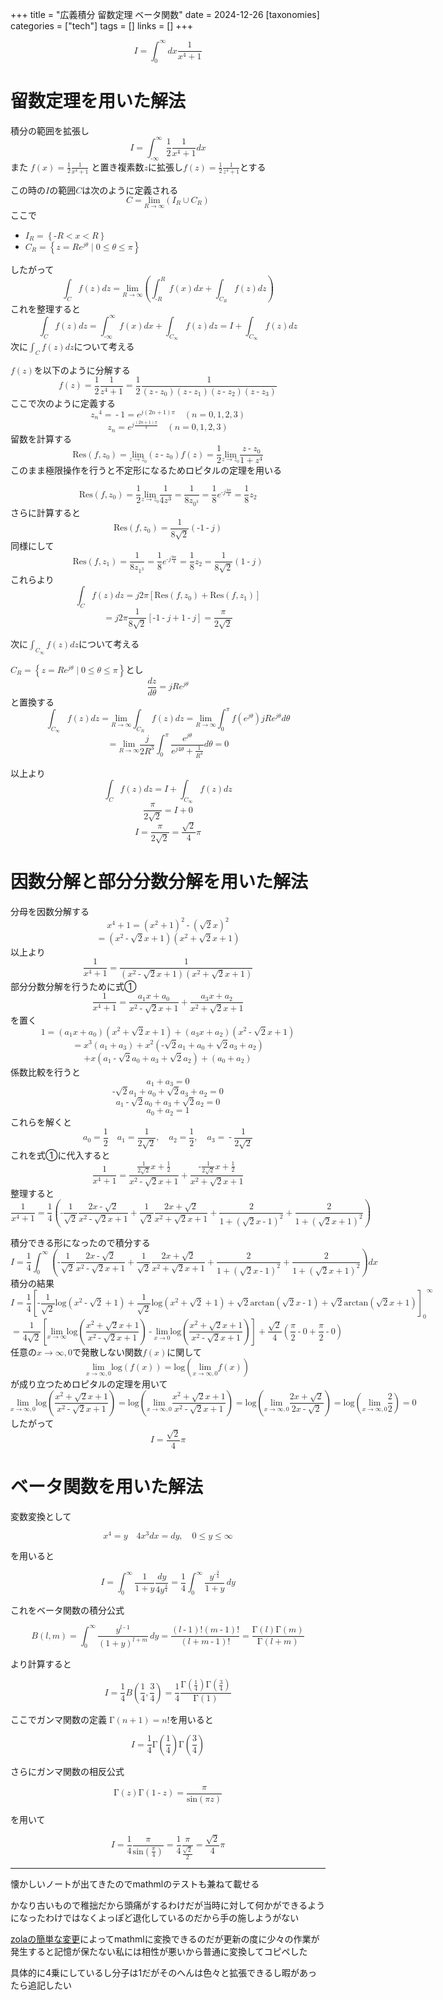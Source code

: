 +++
title = "広義積分 留数定理 ベータ関数"
date = 2024-12-26
[taxonomies]
categories = ["tech"]
tags = []
links = []
+++


<math xmlns="http://www.w3.org/1998/Math/MathML" display="block"><mi>I</mi><mo>=</mo><msubsup><mo>∫</mo><mn>0</mn><mi mathvariant="normal">∞</mi></msubsup><mi>d</mi><mi>x</mi><mfrac><mn>1</mn><mrow><msup><mi>x</mi><mn>4</mn></msup><mo>+</mo><mn>1</mn></mrow></mfrac></math>

# 留数定理を用いた解法

積分の範囲を拡張し
<math xmlns="http://www.w3.org/1998/Math/MathML" display="block"><mi>I</mi><mo>=</mo><msubsup><mo>∫</mo><mrow><mo>-</mo><mi mathvariant="normal">∞</mi></mrow><mi mathvariant="normal">∞</mi></msubsup><mfrac><mn>1</mn><mn>2</mn></mfrac><mfrac><mn>1</mn><mrow><msup><mi>x</mi><mn>4</mn></msup><mo>+</mo><mn>1</mn></mrow></mfrac><mi>d</mi><mi>x</mi></math>
また <math xmlns="http://www.w3.org/1998/Math/MathML" display="inline"><mi>f</mi><mrow><mo stretchy="true" form="prefix">(</mo><mi>x</mi><mo stretchy="true" form="postfix">)</mo></mrow><mo>=</mo><mfrac><mn>1</mn><mn>2</mn></mfrac><mfrac><mn>1</mn><mrow><msup><mi>x</mi><mn>4</mn></msup><mo>+</mo><mn>1</mn></mrow></mfrac></math> と置き複素数<math xmlns="http://www.w3.org/1998/Math/MathML" display="inline"><mi>z</mi></math>に拡張し<math xmlns="http://www.w3.org/1998/Math/MathML" display="inline"><mi>f</mi><mrow><mo stretchy="true" form="prefix">(</mo><mi>z</mi><mo stretchy="true" form="postfix">)</mo></mrow><mo>=</mo><mfrac><mn>1</mn><mn>2</mn></mfrac><mfrac><mn>1</mn><mrow><msup><mi>z</mi><mn>4</mn></msup><mo>+</mo><mn>1</mn></mrow></mfrac></math>とする

この時の<math xmlns="http://www.w3.org/1998/Math/MathML" display="inline"><mi>I</mi></math>の範囲<math xmlns="http://www.w3.org/1998/Math/MathML" display="inline"><mi>C</mi></math>は次のように定義される
<math xmlns="http://www.w3.org/1998/Math/MathML" display="block"><mi>C</mi><mo>=</mo><munder><mi>lim</mi><mrow><mi>R</mi><mo>→</mo><mi mathvariant="normal">∞</mi></mrow></munder><mrow><mo stretchy="true" form="prefix">(</mo><mrow><msub><mi>I</mi><mi>R</mi></msub><mo>∪</mo><msub><mi>C</mi><mi>R</mi></msub></mrow><mo stretchy="true" form="postfix">)</mo></mrow></math>
ここで
- <math xmlns="http://www.w3.org/1998/Math/MathML" display="inline"><msub><mi>I</mi><mi>R</mi></msub><mo>=</mo><mrow><mo stretchy="true" form="prefix">{</mo><mrow><mo>-</mo><mi>R</mi><mo><</mo><mi>x</mi><mo><</mo><mi>R</mi></mrow><mo stretchy="true" form="postfix">}</mo></mrow></math>
- <math xmlns="http://www.w3.org/1998/Math/MathML" display="inline"><msub><mi>C</mi><mi>R</mi></msub><mo>=</mo><mrow><mo stretchy="true" form="prefix">{</mo><mrow><mi>z</mi><mo>=</mo><mi>R</mi><msup><mi>e</mi><mrow><mi>j</mi><mi>θ</mi></mrow></msup><mo>∣</mo><mn>0</mn><mo>≤</mo><mi>θ</mi><mo>≤</mo><mi>π</mi></mrow><mo stretchy="true" form="postfix">}</mo></mrow></math>

したがって
<math xmlns="http://www.w3.org/1998/Math/MathML" display="block"><msub><mo>∫</mo><mi>C</mi></msub><mi>f</mi><mrow><mo stretchy="true" form="prefix">(</mo><mi>z</mi><mo stretchy="true" form="postfix">)</mo></mrow><mi>d</mi><mi>z</mi><mo>=</mo><munder><mi>lim</mi><mrow><mi>R</mi><mo>→</mo><mi mathvariant="normal">∞</mi></mrow></munder><mrow><mo stretchy="true" form="prefix">(</mo><mrow><msubsup><mo>∫</mo><mrow><mo>-</mo><mi>R</mi></mrow><mi>R</mi></msubsup><mi>f</mi><mrow><mo stretchy="true" form="prefix">(</mo><mi>x</mi><mo stretchy="true" form="postfix">)</mo></mrow><mi>d</mi><mi>x</mi><mo>+</mo><msub><mo>∫</mo><msub><mi>C</mi><mi>R</mi></msub></msub><mi>f</mi><mrow><mo stretchy="true" form="prefix">(</mo><mi>z</mi><mo stretchy="true" form="postfix">)</mo></mrow><mi>d</mi><mi>z</mi></mrow><mo stretchy="true" form="postfix">)</mo></mrow></math>
これを整理すると
<math xmlns="http://www.w3.org/1998/Math/MathML" display="block"><msub><mo>∫</mo><mi>C</mi></msub><mi>f</mi><mrow><mo stretchy="true" form="prefix">(</mo><mi>z</mi><mo stretchy="true" form="postfix">)</mo></mrow><mi>d</mi><mi>z</mi><mo>=</mo><msubsup><mo>∫</mo><mrow><mo>-</mo><mi mathvariant="normal">∞</mi></mrow><mi mathvariant="normal">∞</mi></msubsup><mi>f</mi><mrow><mo stretchy="true" form="prefix">(</mo><mi>x</mi><mo stretchy="true" form="postfix">)</mo></mrow><mi>d</mi><mi>x</mi><mo>+</mo><msub><mo>∫</mo><msub><mi>C</mi><mi mathvariant="normal">∞</mi></msub></msub><mi>f</mi><mrow><mo stretchy="true" form="prefix">(</mo><mi>z</mi><mo stretchy="true" form="postfix">)</mo></mrow><mi>d</mi><mi>z</mi><mo>=</mo><mi>I</mi><mo>+</mo><msub><mo>∫</mo><msub><mi>C</mi><mi mathvariant="normal">∞</mi></msub></msub><mi>f</mi><mrow><mo stretchy="true" form="prefix">(</mo><mi>z</mi><mo stretchy="true" form="postfix">)</mo></mrow><mi>d</mi><mi>z</mi></math>
次に<math xmlns="http://www.w3.org/1998/Math/MathML" display="inline"><msub><mo>∫</mo><mi>C</mi></msub><mi>f</mi><mrow><mo stretchy="true" form="prefix">(</mo><mi>z</mi><mo stretchy="true" form="postfix">)</mo></mrow><mi>d</mi><mi>z</mi></math>について考える

<math xmlns="http://www.w3.org/1998/Math/MathML" display="inline"><mi>f</mi><mrow><mo stretchy="true" form="prefix">(</mo><mi>z</mi><mo stretchy="true" form="postfix">)</mo></mrow></math>を以下のように分解する
<math xmlns="http://www.w3.org/1998/Math/MathML" display="block"><mi>f</mi><mrow><mo stretchy="true" form="prefix">(</mo><mi>z</mi><mo stretchy="true" form="postfix">)</mo></mrow><mo>=</mo><mfrac><mn>1</mn><mn>2</mn></mfrac><mfrac><mn>1</mn><mrow><msup><mi>z</mi><mn>4</mn></msup><mo>+</mo><mn>1</mn></mrow></mfrac><mo>=</mo><mfrac><mn>1</mn><mn>2</mn></mfrac><mfrac><mn>1</mn><mrow><mrow><mo stretchy="true" form="prefix">(</mo><mrow><mi>z</mi><mo>-</mo><msub><mi>z</mi><mn>0</mn></msub></mrow><mo stretchy="true" form="postfix">)</mo></mrow><mrow><mo stretchy="true" form="prefix">(</mo><mrow><mi>z</mi><mo>-</mo><msub><mi>z</mi><mn>1</mn></msub></mrow><mo stretchy="true" form="postfix">)</mo></mrow><mrow><mo stretchy="true" form="prefix">(</mo><mrow><mi>z</mi><mo>-</mo><msub><mi>z</mi><mn>2</mn></msub></mrow><mo stretchy="true" form="postfix">)</mo></mrow><mrow><mo stretchy="true" form="prefix">(</mo><mrow><mi>z</mi><mo>-</mo><msub><mi>z</mi><mn>3</mn></msub></mrow><mo stretchy="true" form="postfix">)</mo></mrow></mrow></mfrac></math>
ここで次のように定義する
<math xmlns="http://www.w3.org/1998/Math/MathML" display="block"><msup><msub><mi>z</mi><mi>n</mi></msub><mn>4</mn></msup><mo>=</mo><mo>-</mo><mn>1</mn><mo>=</mo><msup><mi>e</mi><mrow><mi>j</mi><mrow><mo stretchy="true" form="prefix">(</mo><mrow><mn>2</mn><mi>n</mi><mo>+</mo><mn>1</mn></mrow><mo stretchy="true" form="postfix">)</mo></mrow><mi>π</mi></mrow></msup><mspace width="1em"/><mrow><mo stretchy="true" form="prefix">(</mo><mrow><mi>n</mi><mo>=</mo><mn>0</mn><mo>,</mo><mn>1</mn><mo>,</mo><mn>2</mn><mo>,</mo><mn>3</mn></mrow><mo stretchy="true" form="postfix">)</mo></mrow></math>
<math xmlns="http://www.w3.org/1998/Math/MathML" display="block"><msub><mi>z</mi><mi>n</mi></msub><mo>=</mo><msup><mi>e</mi><mrow><mi>j</mi><mfrac><mrow><mrow><mo stretchy="true" form="prefix">(</mo><mrow><mn>2</mn><mi>n</mi><mo>+</mo><mn>1</mn></mrow><mo stretchy="true" form="postfix">)</mo></mrow><mi>π</mi></mrow><mn>4</mn></mfrac></mrow></msup><mspace width="1em"/><mrow><mo stretchy="true" form="prefix">(</mo><mrow><mi>n</mi><mo>=</mo><mn>0</mn><mo>,</mo><mn>1</mn><mo>,</mo><mn>2</mn><mo>,</mo><mn>3</mn></mrow><mo stretchy="true" form="postfix">)</mo></mrow></math>
留数を計算する
<math xmlns="http://www.w3.org/1998/Math/MathML" display="block"><mtext>Res</mtext><mrow><mo stretchy="true" form="prefix">(</mo><mrow><mi>f</mi><mo>,</mo><msub><mi>z</mi><mn>0</mn></msub></mrow><mo stretchy="true" form="postfix">)</mo></mrow><mo>=</mo><munder><mi>lim</mi><mrow><mi>z</mi><mo>→</mo><msub><mi>z</mi><mn>0</mn></msub></mrow></munder><mrow><mo stretchy="true" form="prefix">(</mo><mrow><mi>z</mi><mo>-</mo><msub><mi>z</mi><mn>0</mn></msub></mrow><mo stretchy="true" form="postfix">)</mo></mrow><mi>f</mi><mrow><mo stretchy="true" form="prefix">(</mo><mi>z</mi><mo stretchy="true" form="postfix">)</mo></mrow><mo>=</mo><mfrac><mn>1</mn><mn>2</mn></mfrac><munder><mi>lim</mi><mrow><mi>z</mi><mo>→</mo><msub><mi>z</mi><mn>0</mn></msub></mrow></munder><mfrac><mrow><mi>z</mi><mo>-</mo><msub><mi>z</mi><mn>0</mn></msub></mrow><mrow><mn>1</mn><mo>+</mo><msup><mi>z</mi><mn>4</mn></msup></mrow></mfrac></math>
このまま極限操作を行うと不定形になるためロピタルの定理を用いる

<math xmlns="http://www.w3.org/1998/Math/MathML" display="block"><mtext>Res</mtext><mrow><mo stretchy="true" form="prefix">(</mo><mrow><mi>f</mi><mo>,</mo><msub><mi>z</mi><mn>0</mn></msub></mrow><mo stretchy="true" form="postfix">)</mo></mrow><mo>=</mo><mfrac><mn>1</mn><mn>2</mn></mfrac><munder><mi>lim</mi><mrow><mi>z</mi><mo>→</mo><msub><mi>z</mi><mn>0</mn></msub></mrow></munder><mfrac><mn>1</mn><mrow><mn>4</mn><msup><mi>z</mi><mn>3</mn></msup></mrow></mfrac><mo>=</mo><mfrac><mn>1</mn><mrow><mn>8</mn><msub><mi>z</mi><msup><mn>0</mn><mn>3</mn></msup></msub></mrow></mfrac><mo>=</mo><mfrac><mn>1</mn><mn>8</mn></mfrac><msup><mi>e</mi><mrow><mo>-</mo><mi>j</mi><mfrac><mrow><mn>3</mn><mi>π</mi></mrow><mn>4</mn></mfrac></mrow></msup><mo>=</mo><mfrac><mn>1</mn><mn>8</mn></mfrac><msub><mi>z</mi><mn>2</mn></msub></math>
さらに計算すると
<math xmlns="http://www.w3.org/1998/Math/MathML" display="block"><mtext>Res</mtext><mrow><mo stretchy="true" form="prefix">(</mo><mrow><mi>f</mi><mo>,</mo><msub><mi>z</mi><mn>0</mn></msub></mrow><mo stretchy="true" form="postfix">)</mo></mrow><mo>=</mo><mfrac><mn>1</mn><mrow><mn>8</mn><msqrt><mn>2</mn></msqrt></mrow></mfrac><mrow><mo stretchy="true" form="prefix">(</mo><mrow><mo>-</mo><mn>1</mn><mo>-</mo><mi>j</mi></mrow><mo stretchy="true" form="postfix">)</mo></mrow></math>
同様にして
<math xmlns="http://www.w3.org/1998/Math/MathML" display="block"><mtext>Res</mtext><mrow><mo stretchy="true" form="prefix">(</mo><mrow><mi>f</mi><mo>,</mo><msub><mi>z</mi><mn>1</mn></msub></mrow><mo stretchy="true" form="postfix">)</mo></mrow><mo>=</mo><mfrac><mn>1</mn><mrow><mn>8</mn><msub><mi>z</mi><msup><mn>1</mn><mn>3</mn></msup></msub></mrow></mfrac><mo>=</mo><mfrac><mn>1</mn><mn>8</mn></mfrac><msup><mi>e</mi><mrow><mo>-</mo><mi>j</mi><mfrac><mrow><mn>9</mn><mi>π</mi></mrow><mn>4</mn></mfrac></mrow></msup><mo>=</mo><mfrac><mn>1</mn><mn>8</mn></mfrac><msub><mi>z</mi><mn>2</mn></msub><mo>=</mo><mfrac><mn>1</mn><mrow><mn>8</mn><msqrt><mn>2</mn></msqrt></mrow></mfrac><mrow><mo stretchy="true" form="prefix">(</mo><mrow><mn>1</mn><mo>-</mo><mi>j</mi></mrow><mo stretchy="true" form="postfix">)</mo></mrow></math>
これらより
<math xmlns="http://www.w3.org/1998/Math/MathML" display="block"><msub><mo>∫</mo><mi>C</mi></msub><mi>f</mi><mrow><mo stretchy="true" form="prefix">(</mo><mi>z</mi><mo stretchy="true" form="postfix">)</mo></mrow><mi>d</mi><mi>z</mi><mo>=</mo><mi>j</mi><mn>2</mn><mi>π</mi><mrow><mo stretchy="true" form="prefix">[</mo><mrow><mtext>Res</mtext><mrow><mo stretchy="true" form="prefix">(</mo><mrow><mi>f</mi><mo>,</mo><msub><mi>z</mi><mn>0</mn></msub></mrow><mo stretchy="true" form="postfix">)</mo></mrow><mo>+</mo><mtext>Res</mtext><mrow><mo stretchy="true" form="prefix">(</mo><mrow><mi>f</mi><mo>,</mo><msub><mi>z</mi><mn>1</mn></msub></mrow><mo stretchy="true" form="postfix">)</mo></mrow></mrow><mo stretchy="true" form="postfix">]</mo></mrow></math>
<math xmlns="http://www.w3.org/1998/Math/MathML" display="block"><mo>=</mo><mi>j</mi><mn>2</mn><mi>π</mi><mfrac><mn>1</mn><mrow><mn>8</mn><msqrt><mn>2</mn></msqrt></mrow></mfrac><mrow><mo stretchy="true" form="prefix">[</mo><mrow><mo>-</mo><mn>1</mn><mo>-</mo><mi>j</mi><mo>+</mo><mn>1</mn><mo>-</mo><mi>j</mi></mrow><mo stretchy="true" form="postfix">]</mo></mrow><mo>=</mo><mfrac><mi>π</mi><mrow><mn>2</mn><msqrt><mn>2</mn></msqrt></mrow></mfrac></math>

次に<math xmlns="http://www.w3.org/1998/Math/MathML" display="inline"><msub><mo>∫</mo><msub><mi>C</mi><mi mathvariant="normal">∞</mi></msub></msub><mi>f</mi><mrow><mo stretchy="true" form="prefix">(</mo><mi>z</mi><mo stretchy="true" form="postfix">)</mo></mrow><mi>d</mi><mi>z</mi></math>について考える

<math xmlns="http://www.w3.org/1998/Math/MathML" display="inline"><msub><mi>C</mi><mi>R</mi></msub><mo>=</mo><mrow><mo stretchy="true" form="prefix">{</mo><mrow><mi>z</mi><mo>=</mo><mi>R</mi><msup><mi>e</mi><mrow><mi>j</mi><mi>θ</mi></mrow></msup><mo>∣</mo><mn>0</mn><mo>≤</mo><mi>θ</mi><mo>≤</mo><mi>π</mi></mrow><mo stretchy="true" form="postfix">}</mo></mrow></math>とし
<math xmlns="http://www.w3.org/1998/Math/MathML" display="block"><mfrac><mrow><mi>d</mi><mi>z</mi></mrow><mrow><mi>d</mi><mi>θ</mi></mrow></mfrac><mo>=</mo><mi>j</mi><mi>R</mi><msup><mi>e</mi><mrow><mi>j</mi><mi>θ</mi></mrow></msup></math>
と置換する
<math xmlns="http://www.w3.org/1998/Math/MathML" display="block"><msub><mo>∫</mo><msub><mi>C</mi><mi mathvariant="normal">∞</mi></msub></msub><mi>f</mi><mrow><mo stretchy="true" form="prefix">(</mo><mi>z</mi><mo stretchy="true" form="postfix">)</mo></mrow><mi>d</mi><mi>z</mi><mo>=</mo><munder><mi>lim</mi><mrow><mi>R</mi><mo>→</mo><mi mathvariant="normal">∞</mi></mrow></munder><msub><mo>∫</mo><msub><mi>C</mi><mi>R</mi></msub></msub><mi>f</mi><mrow><mo stretchy="true" form="prefix">(</mo><mi>z</mi><mo stretchy="true" form="postfix">)</mo></mrow><mi>d</mi><mi>z</mi><mo>=</mo><munder><mi>lim</mi><mrow><mi>R</mi><mo>→</mo><mi mathvariant="normal">∞</mi></mrow></munder><msubsup><mo>∫</mo><mn>0</mn><mi>π</mi></msubsup><mi>f</mi><mrow><mo stretchy="true" form="prefix">(</mo><msup><mi>e</mi><mrow><mi>j</mi><mi>θ</mi></mrow></msup><mo stretchy="true" form="postfix">)</mo></mrow><mi>j</mi><mi>R</mi><msup><mi>e</mi><mrow><mi>j</mi><mi>θ</mi></mrow></msup><mi>d</mi><mi>θ</mi></math>
<math xmlns="http://www.w3.org/1998/Math/MathML" display="block"><mo>=</mo><munder><mi>lim</mi><mrow><mi>R</mi><mo>→</mo><mi mathvariant="normal">∞</mi></mrow></munder><mfrac><mi>j</mi><mrow><mn>2</mn><msup><mi>R</mi><mn>3</mn></msup></mrow></mfrac><msubsup><mo>∫</mo><mn>0</mn><mi>π</mi></msubsup><mfrac><msup><mi>e</mi><mrow><mi>j</mi><mi>θ</mi></mrow></msup><mrow><msup><mi>e</mi><mrow><mi>j</mi><mn>4</mn><mi>θ</mi></mrow></msup><mo>+</mo><mfrac><mn>1</mn><msup><mi>R</mi><mn>4</mn></msup></mfrac></mrow></mfrac><mi>d</mi><mi>θ</mi><mo>=</mo><mn>0</mn></math>

以上より
<math xmlns="http://www.w3.org/1998/Math/MathML" display="block"><msub><mo>∫</mo><mi>C</mi></msub><mi>f</mi><mrow><mo stretchy="true" form="prefix">(</mo><mi>z</mi><mo stretchy="true" form="postfix">)</mo></mrow><mi>d</mi><mi>z</mi><mo>=</mo><mi>I</mi><mo>+</mo><msub><mo>∫</mo><msub><mi>C</mi><mi mathvariant="normal">∞</mi></msub></msub><mi>f</mi><mrow><mo stretchy="true" form="prefix">(</mo><mi>z</mi><mo stretchy="true" form="postfix">)</mo></mrow><mi>d</mi><mi>z</mi></math>
<math xmlns="http://www.w3.org/1998/Math/MathML" display="block"><mfrac><mi>π</mi><mrow><mn>2</mn><msqrt><mn>2</mn></msqrt></mrow></mfrac><mo>=</mo><mi>I</mi><mo>+</mo><mn>0</mn></math>
<math xmlns="http://www.w3.org/1998/Math/MathML" display="block"><mi>I</mi><mo>=</mo><mfrac><mi>π</mi><mrow><mn>2</mn><msqrt><mn>2</mn></msqrt></mrow></mfrac><mo>=</mo><mfrac><msqrt><mn>2</mn></msqrt><mn>4</mn></mfrac><mi>π</mi></math>



# 因数分解と部分分数分解を用いた解法


分母を因数分解する
<math xmlns="http://www.w3.org/1998/Math/MathML" display="block"><msup><mi>x</mi><mn>4</mn></msup><mo>+</mo><mn>1</mn><mo>=</mo><msup><mrow><mo stretchy="true" form="prefix">(</mo><mrow><msup><mi>x</mi><mn>2</mn></msup><mo>+</mo><mn>1</mn></mrow><mo stretchy="true" form="postfix">)</mo></mrow><mn>2</mn></msup><mo>-</mo><msup><mrow><mo stretchy="true" form="prefix">(</mo><mrow><msqrt><mn>2</mn></msqrt><mi>x</mi></mrow><mo stretchy="true" form="postfix">)</mo></mrow><mn>2</mn></msup></math>
<math xmlns="http://www.w3.org/1998/Math/MathML" display="block"><mo>=</mo><mrow><mo stretchy="true" form="prefix">(</mo><mrow><msup><mi>x</mi><mn>2</mn></msup><mo>-</mo><msqrt><mn>2</mn></msqrt><mi>x</mi><mo>+</mo><mn>1</mn></mrow><mo stretchy="true" form="postfix">)</mo></mrow><mrow><mo stretchy="true" form="prefix">(</mo><mrow><msup><mi>x</mi><mn>2</mn></msup><mo>+</mo><msqrt><mn>2</mn></msqrt><mi>x</mi><mo>+</mo><mn>1</mn></mrow><mo stretchy="true" form="postfix">)</mo></mrow></math>
以上より
<math xmlns="http://www.w3.org/1998/Math/MathML" display="block"><mfrac><mn>1</mn><mrow><msup><mi>x</mi><mn>4</mn></msup><mo>+</mo><mn>1</mn></mrow></mfrac><mo>=</mo><mfrac><mn>1</mn><mrow><mrow><mo stretchy="true" form="prefix">(</mo><mrow><msup><mi>x</mi><mn>2</mn></msup><mo>-</mo><msqrt><mn>2</mn></msqrt><mi>x</mi><mo>+</mo><mn>1</mn></mrow><mo stretchy="true" form="postfix">)</mo></mrow><mrow><mo stretchy="true" form="prefix">(</mo><mrow><msup><mi>x</mi><mn>2</mn></msup><mo>+</mo><msqrt><mn>2</mn></msqrt><mi>x</mi><mo>+</mo><mn>1</mn></mrow><mo stretchy="true" form="postfix">)</mo></mrow></mrow></mfrac></math>
部分分数分解を行うために式①
<math xmlns="http://www.w3.org/1998/Math/MathML" display="block"><mfrac><mn>1</mn><mrow><msup><mi>x</mi><mn>4</mn></msup><mo>+</mo><mn>1</mn></mrow></mfrac><mo>=</mo><mfrac><mrow><msub><mi>a</mi><mn>1</mn></msub><mi>x</mi><mo>+</mo><msub><mi>a</mi><mn>0</mn></msub></mrow><mrow><msup><mi>x</mi><mn>2</mn></msup><mo>-</mo><msqrt><mn>2</mn></msqrt><mi>x</mi><mo>+</mo><mn>1</mn></mrow></mfrac><mo>+</mo><mfrac><mrow><msub><mi>a</mi><mn>3</mn></msub><mi>x</mi><mo>+</mo><msub><mi>a</mi><mn>2</mn></msub></mrow><mrow><msup><mi>x</mi><mn>2</mn></msup><mo>+</mo><msqrt><mn>2</mn></msqrt><mi>x</mi><mo>+</mo><mn>1</mn></mrow></mfrac></math>
を置く
<math xmlns="http://www.w3.org/1998/Math/MathML" display="block"><mn>1</mn><mo>=</mo><mrow><mo stretchy="true" form="prefix">(</mo><mrow><msub><mi>a</mi><mn>1</mn></msub><mi>x</mi><mo>+</mo><msub><mi>a</mi><mn>0</mn></msub></mrow><mo stretchy="true" form="postfix">)</mo></mrow><mrow><mo stretchy="true" form="prefix">(</mo><mrow><msup><mi>x</mi><mn>2</mn></msup><mo>+</mo><msqrt><mn>2</mn></msqrt><mi>x</mi><mo>+</mo><mn>1</mn></mrow><mo stretchy="true" form="postfix">)</mo></mrow><mo>+</mo><mrow><mo stretchy="true" form="prefix">(</mo><mrow><msub><mi>a</mi><mn>3</mn></msub><mi>x</mi><mo>+</mo><msub><mi>a</mi><mn>2</mn></msub></mrow><mo stretchy="true" form="postfix">)</mo></mrow><mrow><mo stretchy="true" form="prefix">(</mo><mrow><msup><mi>x</mi><mn>2</mn></msup><mo>-</mo><msqrt><mn>2</mn></msqrt><mi>x</mi><mo>+</mo><mn>1</mn></mrow><mo stretchy="true" form="postfix">)</mo></mrow></math>
<math xmlns="http://www.w3.org/1998/Math/MathML" display="block"><mo>=</mo><msup><mi>x</mi><mn>3</mn></msup><mrow><mo stretchy="true" form="prefix">(</mo><mrow><msub><mi>a</mi><mn>1</mn></msub><mo>+</mo><msub><mi>a</mi><mn>3</mn></msub></mrow><mo stretchy="true" form="postfix">)</mo></mrow><mo>+</mo><msup><mi>x</mi><mn>2</mn></msup><mrow><mo stretchy="true" form="prefix">(</mo><mrow><mo>-</mo><msqrt><mn>2</mn></msqrt><msub><mi>a</mi><mn>1</mn></msub><mo>+</mo><msub><mi>a</mi><mn>0</mn></msub><mo>+</mo><msqrt><mn>2</mn></msqrt><msub><mi>a</mi><mn>3</mn></msub><mo>+</mo><msub><mi>a</mi><mn>2</mn></msub></mrow><mo stretchy="true" form="postfix">)</mo></mrow></math>
<math xmlns="http://www.w3.org/1998/Math/MathML" display="block"><mo>+</mo><mi>x</mi><mrow><mo stretchy="true" form="prefix">(</mo><mrow><msub><mi>a</mi><mn>1</mn></msub><mo>-</mo><msqrt><mn>2</mn></msqrt><msub><mi>a</mi><mn>0</mn></msub><mo>+</mo><msub><mi>a</mi><mn>3</mn></msub><mo>+</mo><msqrt><mn>2</mn></msqrt><msub><mi>a</mi><mn>2</mn></msub></mrow><mo stretchy="true" form="postfix">)</mo></mrow><mo>+</mo><mrow><mo stretchy="true" form="prefix">(</mo><mrow><msub><mi>a</mi><mn>0</mn></msub><mo>+</mo><msub><mi>a</mi><mn>2</mn></msub></mrow><mo stretchy="true" form="postfix">)</mo></mrow></math>
係数比較を行うと
<math xmlns="http://www.w3.org/1998/Math/MathML" display="block"><msub><mi>a</mi><mn>1</mn></msub><mo>+</mo><msub><mi>a</mi><mn>3</mn></msub><mo>=</mo><mn>0</mn></math>
<math xmlns="http://www.w3.org/1998/Math/MathML" display="block"><mo>-</mo><msqrt><mn>2</mn></msqrt><msub><mi>a</mi><mn>1</mn></msub><mo>+</mo><msub><mi>a</mi><mn>0</mn></msub><mo>+</mo><msqrt><mn>2</mn></msqrt><msub><mi>a</mi><mn>3</mn></msub><mo>+</mo><msub><mi>a</mi><mn>2</mn></msub><mo>=</mo><mn>0</mn></math>
<math xmlns="http://www.w3.org/1998/Math/MathML" display="block"><msub><mi>a</mi><mn>1</mn></msub><mo>-</mo><msqrt><mn>2</mn></msqrt><msub><mi>a</mi><mn>0</mn></msub><mo>+</mo><msub><mi>a</mi><mn>3</mn></msub><mo>+</mo><msqrt><mn>2</mn></msqrt><msub><mi>a</mi><mn>2</mn></msub><mo>=</mo><mn>0</mn></math>
<math xmlns="http://www.w3.org/1998/Math/MathML" display="block"><msub><mi>a</mi><mn>0</mn></msub><mo>+</mo><msub><mi>a</mi><mn>2</mn></msub><mo>=</mo><mn>1</mn></math>
これらを解くと
<math xmlns="http://www.w3.org/1998/Math/MathML" display="block"><msub><mi>a</mi><mn>0</mn></msub><mo>=</mo><mfrac><mn>1</mn><mn>2</mn></mfrac><mspace width="1em"/><msub><mi>a</mi><mn>1</mn></msub><mo>=</mo><mfrac><mn>1</mn><mrow><mn>2</mn><msqrt><mn>2</mn></msqrt></mrow></mfrac><mo>,</mo><mspace width="1em"/><msub><mi>a</mi><mn>2</mn></msub><mo>=</mo><mfrac><mn>1</mn><mn>2</mn></mfrac><mo>,</mo><mspace width="1em"/><msub><mi>a</mi><mn>3</mn></msub><mo>=</mo><mo>-</mo><mfrac><mn>1</mn><mrow><mn>2</mn><msqrt><mn>2</mn></msqrt></mrow></mfrac></math>
これを式①に代入すると
<math xmlns="http://www.w3.org/1998/Math/MathML" display="block"><mfrac><mn>1</mn><mrow><msup><mi>x</mi><mn>4</mn></msup><mo>+</mo><mn>1</mn></mrow></mfrac><mo>=</mo><mfrac><mrow><mfrac><mn>1</mn><mrow><mn>2</mn><msqrt><mn>2</mn></msqrt></mrow></mfrac><mi>x</mi><mo>+</mo><mfrac><mn>1</mn><mn>2</mn></mfrac></mrow><mrow><msup><mi>x</mi><mn>2</mn></msup><mo>-</mo><msqrt><mn>2</mn></msqrt><mi>x</mi><mo>+</mo><mn>1</mn></mrow></mfrac><mo>+</mo><mfrac><mrow><mo>-</mo><mfrac><mn>1</mn><mrow><mn>2</mn><msqrt><mn>2</mn></msqrt></mrow></mfrac><mi>x</mi><mo>+</mo><mfrac><mn>1</mn><mn>2</mn></mfrac></mrow><mrow><msup><mi>x</mi><mn>2</mn></msup><mo>+</mo><msqrt><mn>2</mn></msqrt><mi>x</mi><mo>+</mo><mn>1</mn></mrow></mfrac></math>
整理すると
<math xmlns="http://www.w3.org/1998/Math/MathML" display="block"><mfrac><mn>1</mn><mrow><msup><mi>x</mi><mn>4</mn></msup><mo>+</mo><mn>1</mn></mrow></mfrac><mo>=</mo><mfrac><mn>1</mn><mn>4</mn></mfrac><mrow><mo stretchy="true" form="prefix">(</mo><mrow><mo>-</mo><mfrac><mn>1</mn><msqrt><mn>2</mn></msqrt></mfrac><mfrac><mrow><mn>2</mn><mi>x</mi><mo>-</mo><msqrt><mn>2</mn></msqrt></mrow><mrow><msup><mi>x</mi><mn>2</mn></msup><mo>-</mo><msqrt><mn>2</mn></msqrt><mi>x</mi><mo>+</mo><mn>1</mn></mrow></mfrac><mo>+</mo><mfrac><mn>1</mn><msqrt><mn>2</mn></msqrt></mfrac><mfrac><mrow><mn>2</mn><mi>x</mi><mo>+</mo><msqrt><mn>2</mn></msqrt></mrow><mrow><msup><mi>x</mi><mn>2</mn></msup><mo>+</mo><msqrt><mn>2</mn></msqrt><mi>x</mi><mo>+</mo><mn>1</mn></mrow></mfrac><mo>+</mo><mfrac><mn>2</mn><mrow><mn>1</mn><mo>+</mo><msup><mrow><mo stretchy="true" form="prefix">(</mo><mrow><msqrt><mn>2</mn></msqrt><mi>x</mi><mo>-</mo><mn>1</mn></mrow><mo stretchy="true" form="postfix">)</mo></mrow><mn>2</mn></msup></mrow></mfrac><mo>+</mo><mfrac><mn>2</mn><mrow><mn>1</mn><mo>+</mo><msup><mrow><mo stretchy="true" form="prefix">(</mo><mrow><msqrt><mn>2</mn></msqrt><mi>x</mi><mo>+</mo><mn>1</mn></mrow><mo stretchy="true" form="postfix">)</mo></mrow><mn>2</mn></msup></mrow></mfrac></mrow><mo stretchy="true" form="postfix">)</mo></mrow></math>

積分できる形になったので積分する
<math xmlns="http://www.w3.org/1998/Math/MathML" display="block"><mi>I</mi><mo>=</mo><mfrac><mn>1</mn><mn>4</mn></mfrac><msubsup><mo>∫</mo><mn>0</mn><mi mathvariant="normal">∞</mi></msubsup><mrow><mo stretchy="true" form="prefix">(</mo><mrow><mo>-</mo><mfrac><mn>1</mn><msqrt><mn>2</mn></msqrt></mfrac><mfrac><mrow><mn>2</mn><mi>x</mi><mo>-</mo><msqrt><mn>2</mn></msqrt></mrow><mrow><msup><mi>x</mi><mn>2</mn></msup><mo>-</mo><msqrt><mn>2</mn></msqrt><mi>x</mi><mo>+</mo><mn>1</mn></mrow></mfrac><mo>+</mo><mfrac><mn>1</mn><msqrt><mn>2</mn></msqrt></mfrac><mfrac><mrow><mn>2</mn><mi>x</mi><mo>+</mo><msqrt><mn>2</mn></msqrt></mrow><mrow><msup><mi>x</mi><mn>2</mn></msup><mo>+</mo><msqrt><mn>2</mn></msqrt><mi>x</mi><mo>+</mo><mn>1</mn></mrow></mfrac><mo>+</mo><mfrac><mn>2</mn><mrow><mn>1</mn><mo>+</mo><msup><mrow><mo stretchy="true" form="prefix">(</mo><mrow><msqrt><mn>2</mn></msqrt><mi>x</mi><mo>-</mo><mn>1</mn></mrow><mo stretchy="true" form="postfix">)</mo></mrow><mn>2</mn></msup></mrow></mfrac><mo>+</mo><mfrac><mn>2</mn><mrow><mn>1</mn><mo>+</mo><msup><mrow><mo stretchy="true" form="prefix">(</mo><mrow><msqrt><mn>2</mn></msqrt><mi>x</mi><mo>+</mo><mn>1</mn></mrow><mo stretchy="true" form="postfix">)</mo></mrow><mn>2</mn></msup></mrow></mfrac></mrow><mo stretchy="true" form="postfix">)</mo></mrow><mi>d</mi><mi>x</mi></math>
積分の結果
<math xmlns="http://www.w3.org/1998/Math/MathML" display="block"><mi>I</mi><mo>=</mo><mfrac><mn>1</mn><mn>4</mn></mfrac><msup><msub><mrow><mo stretchy="true" form="prefix">[</mo><mrow><mo>-</mo><mfrac><mn>1</mn><msqrt><mn>2</mn></msqrt></mfrac><mi>log</mi><mrow><mo stretchy="true" form="prefix">(</mo><mrow><msup><mi>x</mi><mn>2</mn></msup><mo>-</mo><msqrt><mn>2</mn></msqrt><mo>+</mo><mn>1</mn></mrow><mo stretchy="true" form="postfix">)</mo></mrow><mo>+</mo><mfrac><mn>1</mn><msqrt><mn>2</mn></msqrt></mfrac><mi>log</mi><mrow><mo stretchy="true" form="prefix">(</mo><mrow><msup><mi>x</mi><mn>2</mn></msup><mo>+</mo><msqrt><mn>2</mn></msqrt><mo>+</mo><mn>1</mn></mrow><mo stretchy="true" form="postfix">)</mo></mrow><mo>+</mo><msqrt><mn>2</mn></msqrt><mi>arctan</mi><mrow><mo stretchy="true" form="prefix">(</mo><mrow><msqrt><mn>2</mn></msqrt><mi>x</mi><mo>-</mo><mn>1</mn></mrow><mo stretchy="true" form="postfix">)</mo></mrow><mo>+</mo><msqrt><mn>2</mn></msqrt><mi>arctan</mi><mrow><mo stretchy="true" form="prefix">(</mo><mrow><msqrt><mn>2</mn></msqrt><mi>x</mi><mo>+</mo><mn>1</mn></mrow><mo stretchy="true" form="postfix">)</mo></mrow></mrow><mo stretchy="true" form="postfix">]</mo></mrow><mn>0</mn></msub><mi mathvariant="normal">∞</mi></msup></math>
<math xmlns="http://www.w3.org/1998/Math/MathML" display="block"><mo>=</mo><mfrac><mn>1</mn><mrow><mn>4</mn><msqrt><mn>2</mn></msqrt></mrow></mfrac><mrow><mo stretchy="true" form="prefix">[</mo><mrow><munder><mi>lim</mi><mrow><mi>x</mi><mo>→</mo><mi mathvariant="normal">∞</mi></mrow></munder><mi>log</mi><mrow><mo stretchy="true" form="prefix">(</mo><mfrac><mrow><msup><mi>x</mi><mn>2</mn></msup><mo>+</mo><msqrt><mn>2</mn></msqrt><mi>x</mi><mo>+</mo><mn>1</mn></mrow><mrow><msup><mi>x</mi><mn>2</mn></msup><mo>-</mo><msqrt><mn>2</mn></msqrt><mi>x</mi><mo>+</mo><mn>1</mn></mrow></mfrac><mo stretchy="true" form="postfix">)</mo></mrow><mo>-</mo><munder><mi>lim</mi><mrow><mi>x</mi><mo>→</mo><mn>0</mn></mrow></munder><mi>log</mi><mrow><mo stretchy="true" form="prefix">(</mo><mfrac><mrow><msup><mi>x</mi><mn>2</mn></msup><mo>+</mo><msqrt><mn>2</mn></msqrt><mi>x</mi><mo>+</mo><mn>1</mn></mrow><mrow><msup><mi>x</mi><mn>2</mn></msup><mo>-</mo><msqrt><mn>2</mn></msqrt><mi>x</mi><mo>+</mo><mn>1</mn></mrow></mfrac><mo stretchy="true" form="postfix">)</mo></mrow></mrow><mo stretchy="true" form="postfix">]</mo></mrow><mo>+</mo><mfrac><msqrt><mn>2</mn></msqrt><mn>4</mn></mfrac><mrow><mo stretchy="true" form="prefix">(</mo><mrow><mfrac><mi>π</mi><mn>2</mn></mfrac><mo>-</mo><mn>0</mn><mo>+</mo><mfrac><mi>π</mi><mn>2</mn></mfrac><mo>-</mo><mn>0</mn></mrow><mo stretchy="true" form="postfix">)</mo></mrow></math>
任意の<math xmlns="http://www.w3.org/1998/Math/MathML" display="inline"><mi>x</mi><mo>→</mo><mi mathvariant="normal">∞</mi><mo>,</mo><mn>0</mn></math>で発散しない関数<math xmlns="http://www.w3.org/1998/Math/MathML" display="inline"><mi>f</mi><mrow><mo stretchy="true" form="prefix">(</mo><mi>x</mi><mo stretchy="true" form="postfix">)</mo></mrow></math>に関して
<math xmlns="http://www.w3.org/1998/Math/MathML" display="block"><munder><mi>lim</mi><mrow><mi>x</mi><mo>→</mo><mi mathvariant="normal">∞</mi><mo>,</mo><mn>0</mn></mrow></munder><mi>log</mi><mrow><mo stretchy="true" form="prefix">(</mo><mrow><mi>f</mi><mrow><mo stretchy="true" form="prefix">(</mo><mi>x</mi><mo stretchy="true" form="postfix">)</mo></mrow></mrow><mo stretchy="true" form="postfix">)</mo></mrow><mo>=</mo><mi>log</mi><mrow><mo stretchy="true" form="prefix">(</mo><mrow><munder><mi>lim</mi><mrow><mi>x</mi><mo>→</mo><mi mathvariant="normal">∞</mi><mo>,</mo><mn>0</mn></mrow></munder><mi>f</mi><mrow><mo stretchy="true" form="prefix">(</mo><mi>x</mi><mo stretchy="true" form="postfix">)</mo></mrow></mrow><mo stretchy="true" form="postfix">)</mo></mrow></math>
が成り立つためロピタルの定理を用いて
<math xmlns="http://www.w3.org/1998/Math/MathML" display="block"><munder><mi>lim</mi><mrow><mi>x</mi><mo>→</mo><mi mathvariant="normal">∞</mi><mo>,</mo><mn>0</mn></mrow></munder><mi>log</mi><mrow><mo stretchy="true" form="prefix">(</mo><mfrac><mrow><msup><mi>x</mi><mn>2</mn></msup><mo>+</mo><msqrt><mn>2</mn></msqrt><mi>x</mi><mo>+</mo><mn>1</mn></mrow><mrow><msup><mi>x</mi><mn>2</mn></msup><mo>-</mo><msqrt><mn>2</mn></msqrt><mi>x</mi><mo>+</mo><mn>1</mn></mrow></mfrac><mo stretchy="true" form="postfix">)</mo></mrow><mo>=</mo><mi>log</mi><mrow><mo stretchy="true" form="prefix">(</mo><mrow><munder><mi>lim</mi><mrow><mi>x</mi><mo>→</mo><mi mathvariant="normal">∞</mi><mo>,</mo><mn>0</mn></mrow></munder><mfrac><mrow><msup><mi>x</mi><mn>2</mn></msup><mo>+</mo><msqrt><mn>2</mn></msqrt><mi>x</mi><mo>+</mo><mn>1</mn></mrow><mrow><msup><mi>x</mi><mn>2</mn></msup><mo>-</mo><msqrt><mn>2</mn></msqrt><mi>x</mi><mo>+</mo><mn>1</mn></mrow></mfrac></mrow><mo stretchy="true" form="postfix">)</mo></mrow><mo>=</mo><mi>log</mi><mrow><mo stretchy="true" form="prefix">(</mo><mrow><munder><mi>lim</mi><mrow><mi>x</mi><mo>→</mo><mi mathvariant="normal">∞</mi><mo>,</mo><mn>0</mn></mrow></munder><mfrac><mrow><mn>2</mn><mi>x</mi><mo>+</mo><msqrt><mn>2</mn></msqrt></mrow><mrow><mn>2</mn><mi>x</mi><mo>-</mo><msqrt><mn>2</mn></msqrt></mrow></mfrac></mrow><mo stretchy="true" form="postfix">)</mo></mrow><mo>=</mo><mi>log</mi><mrow><mo stretchy="true" form="prefix">(</mo><mrow><munder><mi>lim</mi><mrow><mi>x</mi><mo>→</mo><mi mathvariant="normal">∞</mi><mo>,</mo><mn>0</mn></mrow></munder><mfrac><mn>2</mn><mn>2</mn></mfrac></mrow><mo stretchy="true" form="postfix">)</mo></mrow><mo>=</mo><mn>0</mn></math>
したがって
<math xmlns="http://www.w3.org/1998/Math/MathML" display="block"><mi>I</mi><mo>=</mo><mfrac><msqrt><mn>2</mn></msqrt><mn>4</mn></mfrac><mi>π</mi></math>




# ベータ関数を用いた解法

変数変換として

<math xmlns="http://www.w3.org/1998/Math/MathML" display="block"><msup><mi>x</mi><mn>4</mn></msup><mo>=</mo><mi>y</mi><mspace width="1em"/><mn>4</mn><msup><mi>x</mi><mn>3</mn></msup><mi>d</mi><mi>x</mi><mo>=</mo><mi>d</mi><mi>y</mi><mo>,</mo><mspace width="1em"/><mn>0</mn><mo>≤</mo><mi>y</mi><mo>≤</mo><mi mathvariant="normal">∞</mi></math>

を用いると

<math xmlns="http://www.w3.org/1998/Math/MathML" display="block"><mi>I</mi><mo>=</mo><msubsup><mo>∫</mo><mn>0</mn><mi mathvariant="normal">∞</mi></msubsup><mfrac><mn>1</mn><mrow><mn>1</mn><mo>+</mo><mi>y</mi></mrow></mfrac><mfrac><mrow><mi>d</mi><mi>y</mi></mrow><mrow><mn>4</mn><msup><mi>y</mi><mfrac><mn>3</mn><mn>4</mn></mfrac></msup></mrow></mfrac><mo>=</mo><mfrac><mn>1</mn><mn>4</mn></mfrac><msubsup><mo>∫</mo><mn>0</mn><mi mathvariant="normal">∞</mi></msubsup><mfrac><msup><mi>y</mi><mrow><mo>-</mo><mfrac><mn>3</mn><mn>4</mn></mfrac></mrow></msup><mrow><mn>1</mn><mo>+</mo><mi>y</mi></mrow></mfrac><mspace width="0.16666667em"/><mi>d</mi><mi>y</mi></math>

これをベータ関数の積分公式

<math xmlns="http://www.w3.org/1998/Math/MathML" display="block"><mi>B</mi><mrow><mo stretchy="true" form="prefix">(</mo><mrow><mi>l</mi><mo>,</mo><mi>m</mi></mrow><mo stretchy="true" form="postfix">)</mo></mrow><mo>=</mo><msubsup><mo>∫</mo><mn>0</mn><mi mathvariant="normal">∞</mi></msubsup><mfrac><msup><mi>y</mi><mrow><mi>l</mi><mo>-</mo><mn>1</mn></mrow></msup><msup><mrow><mo stretchy="true" form="prefix">(</mo><mrow><mn>1</mn><mo>+</mo><mi>y</mi></mrow><mo stretchy="true" form="postfix">)</mo></mrow><mrow><mi>l</mi><mo>+</mo><mi>m</mi></mrow></msup></mfrac><mspace width="0.16666667em"/><mi>d</mi><mi>y</mi><mo>=</mo><mfrac><mrow><mrow><mo stretchy="true" form="prefix">(</mo><mrow><mi>l</mi><mo>-</mo><mn>1</mn></mrow><mo stretchy="true" form="postfix">)</mo></mrow><mo>!</mo><mrow><mo stretchy="true" form="prefix">(</mo><mrow><mi>m</mi><mo>-</mo><mn>1</mn></mrow><mo stretchy="true" form="postfix">)</mo></mrow><mo>!</mo></mrow><mrow><mrow><mo stretchy="true" form="prefix">(</mo><mrow><mi>l</mi><mo>+</mo><mi>m</mi><mo>-</mo><mn>1</mn></mrow><mo stretchy="true" form="postfix">)</mo></mrow><mo>!</mo></mrow></mfrac><mo>=</mo><mfrac><mrow><mi mathvariant="normal">Γ</mi><mrow><mo stretchy="true" form="prefix">(</mo><mi>l</mi><mo stretchy="true" form="postfix">)</mo></mrow><mi mathvariant="normal">Γ</mi><mrow><mo stretchy="true" form="prefix">(</mo><mi>m</mi><mo stretchy="true" form="postfix">)</mo></mrow></mrow><mrow><mi mathvariant="normal">Γ</mi><mrow><mo stretchy="true" form="prefix">(</mo><mrow><mi>l</mi><mo>+</mo><mi>m</mi></mrow><mo stretchy="true" form="postfix">)</mo></mrow></mrow></mfrac></math>

より計算すると

<math xmlns="http://www.w3.org/1998/Math/MathML" display="block"><mi>I</mi><mo>=</mo><mfrac><mn>1</mn><mn>4</mn></mfrac><mi>B</mi><mrow><mo stretchy="true" form="prefix">(</mo><mrow><mfrac><mn>1</mn><mn>4</mn></mfrac><mo>,</mo><mfrac><mn>3</mn><mn>4</mn></mfrac></mrow><mo stretchy="true" form="postfix">)</mo></mrow><mo>=</mo><mfrac><mn>1</mn><mn>4</mn></mfrac><mfrac><mrow><mi mathvariant="normal">Γ</mi><mrow><mo stretchy="true" form="prefix">(</mo><mfrac><mn>1</mn><mn>4</mn></mfrac><mo stretchy="true" form="postfix">)</mo></mrow><mi mathvariant="normal">Γ</mi><mrow><mo stretchy="true" form="prefix">(</mo><mfrac><mn>3</mn><mn>4</mn></mfrac><mo stretchy="true" form="postfix">)</mo></mrow></mrow><mrow><mi mathvariant="normal">Γ</mi><mrow><mo stretchy="true" form="prefix">(</mo><mn>1</mn><mo stretchy="true" form="postfix">)</mo></mrow></mrow></mfrac></math>

ここでガンマ関数の定義 <math xmlns="http://www.w3.org/1998/Math/MathML" display="inline"><mi mathvariant="normal">Γ</mi><mrow><mo stretchy="true" form="prefix">(</mo><mrow><mi>n</mi><mo>+</mo><mn>1</mn></mrow><mo stretchy="true" form="postfix">)</mo></mrow><mo>=</mo><mi>n</mi><mo>!</mo></math>を用いると

<math xmlns="http://www.w3.org/1998/Math/MathML" display="block"><mi>I</mi><mo>=</mo><mfrac><mn>1</mn><mn>4</mn></mfrac><mi mathvariant="normal">Γ</mi><mrow><mo stretchy="true" form="prefix">(</mo><mfrac><mn>1</mn><mn>4</mn></mfrac><mo stretchy="true" form="postfix">)</mo></mrow><mi mathvariant="normal">Γ</mi><mrow><mo stretchy="true" form="prefix">(</mo><mfrac><mn>3</mn><mn>4</mn></mfrac><mo stretchy="true" form="postfix">)</mo></mrow></math>

さらにガンマ関数の相反公式

<math xmlns="http://www.w3.org/1998/Math/MathML" display="block"><mi mathvariant="normal">Γ</mi><mrow><mo stretchy="true" form="prefix">(</mo><mi>z</mi><mo stretchy="true" form="postfix">)</mo></mrow><mi mathvariant="normal">Γ</mi><mrow><mo stretchy="true" form="prefix">(</mo><mrow><mn>1</mn><mo>-</mo><mi>z</mi></mrow><mo stretchy="true" form="postfix">)</mo></mrow><mo>=</mo><mfrac><mi>π</mi><mrow><mi>sin</mi><mrow><mo stretchy="true" form="prefix">(</mo><mrow><mi>π</mi><mi>z</mi></mrow><mo stretchy="true" form="postfix">)</mo></mrow></mrow></mfrac></math>

を用いて

<math xmlns="http://www.w3.org/1998/Math/MathML" display="block"><mi>I</mi><mo>=</mo><mfrac><mn>1</mn><mn>4</mn></mfrac><mfrac><mi>π</mi><mrow><mi>sin</mi><mrow><mo stretchy="true" form="prefix">(</mo><mfrac><mi>π</mi><mn>4</mn></mfrac><mo stretchy="true" form="postfix">)</mo></mrow></mrow></mfrac><mo>=</mo><mfrac><mn>1</mn><mn>4</mn></mfrac><mfrac><mi>π</mi><mfrac><msqrt><mn>2</mn></msqrt><mn>2</mn></mfrac></mfrac><mo>=</mo><mfrac><msqrt><mn>2</mn></msqrt><mn>4</mn></mfrac><mi>π</mi></math>



---



懐かしいノートが出てきたのでmathmlのテストも兼ねて載せる

かなり古いもので稚拙だから頭痛がするわけだが当時に対して何かができるようになったわけではなくよっぽど退化しているのだから手の施しようがない

[zolaの簡単な変更](https://github.com/getzola/zola/compare/next...Apanatshka:zola:latex2mathml)によってmathmlに変換できるのだが更新の度に少々の作業が発生すると記憶が保たない私には相性が悪いから普通に変換してコピペした

具体的に4乗にしているし分子は1だがそのへんは色々と拡張できるし暇があったら追記したい

